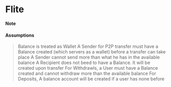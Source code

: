 # Flite

**Note**

#### Assumptions

> Balance is treated as Wallet
> A Sender for P2P transfer must have a Balance created (which servers as a wallet) before a transfer can take place
> A Sender cannot send more than what he has in the available balance
> A Recipient does not beed to have a Balance. It will be created upon transfer
> For Withdrawls, a User must have a Balance created and cannot withdraw more than the available balance
> For Deposits, A balance account will be created if a user has none before
